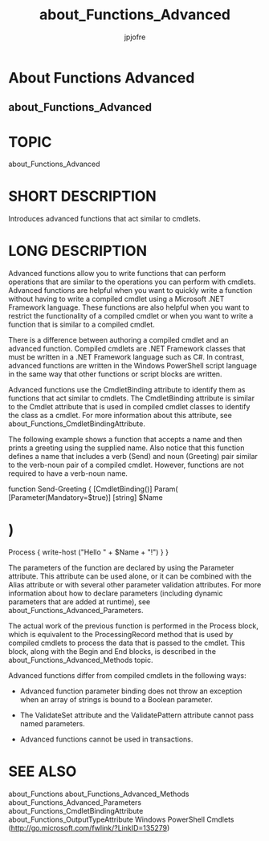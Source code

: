 ﻿---
title: about_Functions_Advanced
description: 
keywords: powershell, cmdlet
author: jpjofre
manager: carolz
ms.date: 2016-09-27
ms.topic: reference
ms.prod: powershell
ms.technology: powershell
title: about_Functions_Advanced
ms.custom: na
ms.reviewer: na
ms.suite: na
ms.tgt_pltfrm: na
ms.topic: article
---
# About Functions Advanced
## about_Functions_Advanced
# TOPIC

about_Functions_Advanced

# SHORT DESCRIPTION

Introduces advanced functions that act similar to cmdlets.

# LONG DESCRIPTION

Advanced functions allow you to write functions that can perform operations
that are similar to the operations you can perform with cmdlets. Advanced
functions are helpful when you want to quickly write a function without
having to write a compiled cmdlet using a Microsoft .NET Framework
language. These functions are also helpful when you want to restrict the
functionality of a compiled cmdlet or when you want to write a function
that is similar to a compiled cmdlet.

There is a difference between authoring a compiled cmdlet and an advanced
function. Compiled cmdlets are .NET Framework classes that must be written
in a .NET Framework language such as C#. In contrast, advanced functions
are written in the Windows PowerShell script language in the same way that
other functions or script blocks are written.

Advanced functions use the CmdletBinding attribute to identify them as
functions that act similar to cmdlets. The CmdletBinding attribute is
similar to the Cmdlet attribute that is used in compiled cmdlet classes to
identify the class as a cmdlet. For more information about this attribute,
see about_Functions_CmdletBindingAttribute.

The following example shows a function that accepts a name and then prints
a greeting using the supplied name. Also notice that this function defines
a name that includes a verb (Send) and noun (Greeting) pair similar to the
verb-noun pair of a compiled cmdlet. However, functions are not required
to have a verb-noun name.

function Send-Greeting
{
[CmdletBinding()]
Param(
[Parameter(Mandatory=$true)]
[string] $Name
# )

Process
{
write-host ("Hello " + $Name + "!")
}
}

The parameters of the function are declared by using the Parameter
attribute. This attribute can be used alone, or it can be combined with
the Alias attribute or with several other parameter validation attributes.
For more information about how to declare parameters (including dynamic
parameters that are added at runtime), see
about_Functions_Advanced_Parameters.

The actual work of the previous function is performed in the Process
block, which is equivalent to the ProcessingRecord method that is used by
compiled cmdlets to process the data that is passed to the cmdlet. This
block, along with the Begin and End blocks, is described in the
about_Functions_Advanced_Methods topic.

Advanced functions differ from compiled cmdlets in the following ways:

- Advanced function parameter binding does not throw an exception when
an array of strings is bound to a Boolean parameter.

- The ValidateSet attribute and the ValidatePattern attribute cannot
pass named parameters.

- Advanced functions cannot be used in transactions.

# SEE ALSO

about_Functions
about_Functions_Advanced_Methods
about_Functions_Advanced_Parameters
about_Functions_CmdletBindingAttribute
about_Functions_OutputTypeAttribute
Windows PowerShell Cmdlets (http://go.microsoft.com/fwlink/?LinkID=135279)

